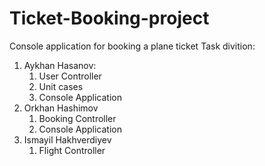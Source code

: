 # Ticket-Booking-project
Console application for booking a plane ticket
Task divition:
  1. Aykhan Hasanov:
      1. User Controller
      2. Unit cases
      3. Console Application
  2. Orkhan Hashimov
      1. Booking Controller
      2. Console Application
  3. Ismayil Hakhverdiyev
      1. Flight Controller
